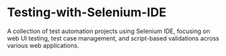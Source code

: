# Testing-with-Selenium-IDE
A collection of test automation projects using Selenium IDE, focusing on web UI testing, test case management, and script-based validations across various web applications.
